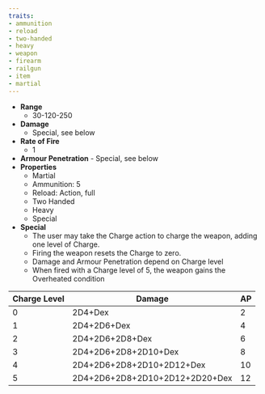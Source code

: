 ```yaml
---
traits:
- ammunition
- reload
- two-handed
- heavy
- weapon
- firearm
- railgun
- item
- martial
---
```

- **Range**
	- 30-120-250
 - **Damage**
 	- Special, see below
  - **Rate of Fire**
  	- 1
   - **Armour Penetration**
   	- Special, see below
- **Properties**
	- Martial
 	- Ammunition: 5
  	- Reload: Action, full
  	- Two Handed
  	- Heavy
  	- Special
- **Special**
  	- The user may take the Charge action to charge the weapon, adding one level of Charge.
   	- Firing the weapon resets the Charge to zero.
    - Damage and Armour Penetration depend on Charge level
    - When fired with a Charge level of 5, the weapon gains the Overheated condition

| Charge Level | Damage | AP |
|---|---|---|
| 0 | 2D4+Dex| 2| 
|1| 2D4+2D6+Dex| 4|
|2|2D4+2D6+2D8+Dex|6|
|3|2D4+2D6+2D8+2D10+Dex|8|
|4| 2D4+2D6+2D8+2D10+2D12+Dex|10|
|5| 2D4+2D6+2D8+2D10+2D12+2D20+Dex |12|
